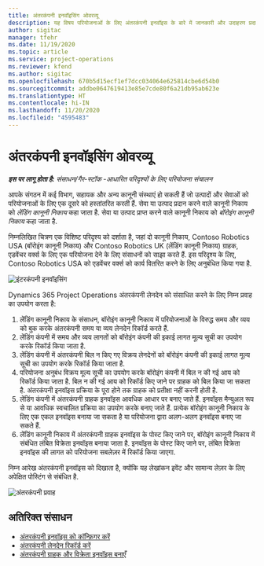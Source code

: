 ```yaml
---
title: अंतरकंपनी इनवॉइसिंग ओवरव्यू
description: यह विषय परियोजनाओं के लिए अंतरकंपनी इनवॉइस के बारे में जानकारी और उदाहरण प्रदान करता है.
author: sigitac
manager: tfehr
ms.date: 11/19/2020
ms.topic: article
ms.service: project-operations
ms.reviewer: kfend
ms.author: sigitac
ms.openlocfilehash: 670b5d15ecf1ef7dcc034064e625814cbe6d54b0
ms.sourcegitcommit: addbe0647619413e85e7cde80f6a21db95ab623e
ms.translationtype: HT
ms.contentlocale: hi-IN
ms.lasthandoff: 11/20/2020
ms.locfileid: "4595483"
---
```

# <a name="intercompany-invoicing-overview"></a>अंतरकंपनी इनवॉइसिंग ओवरव्यू

_**इस पर लागू होता है:** संसाधन/गैर-स्टॉक -आधारित परिदृश्यों के लिए परियोजना संचालन_

आपके संगठन में कई विभाग, सहायक और अन्य कानूनी संस्थाएं हो सकती हैं जो उत्पादों और सेवाओं को परियोजनाओं के लिए एक दूसरे को हस्तांतरित करती हैं. सेवा या उत्पाद प्रदान करने वाले कानूनी निकाय को *लेंडिंग कानूनी निकाय* कहा जाता है. सेवा या उत्पाद प्राप्त करने वाले कानूनी निकाय को *बॉरोइंग कानूनी निकाय* कहा जाता है.

निम्नलिखित चित्रण एक विशिष्ट परिदृश्य को दर्शाता है, जहां दो कानूनी निकाय, Contoso Robotics USA (बॉरोइंग कानूनी निकाय) और Contoso Robotics UK (लेंडिंग कानूनी निकाय) ग्राहक, एडवेंचर वर्क्स के लिए एक परियोजना देने के लिए संसाधनों को साझा करते हैं. इस परिदृश्य के लिए, Contoso Robotics USA को एडवेंचर वर्क्स को कार्य वितरित करने के लिए अनुबंधित किया गया है.

![इंटरकंपनी इनवॉइसिंग](./media/IntercompanyScenario.png) 

Dynamics 365 Project Operations अंतरकंपनी लेनदेन को संसाधित करने के लिए निम्न प्रवाह का उपयोग करता है:

1. लेंडिंग कानूनी निकाय के संसाधन, बॉरोइंग कानूनी निकाय में परियोजनाओं के विरुद्ध समय और व्यय को बुक करके अंतरकंपनी समय या व्यय लेनदेन रिकॉर्ड करते हैं.
2. लेंडिंग कंपनी में समय और व्यय लागतों को बॉरोइंग कंपनी की इकाई लागत मूल्य सूची का उपयोग करके रिकॉर्ड किया जाता है.
3. लेंडिंग कंपनी में अंतरकंपनी बिल न किए गए विक्रय लेनदेनों को बॉरोइंग कंपनी की इकाई लागत मूल्य सूची का उपयोग करके रिकॉर्ड किया जाता है.
4. परियोजना अनुबंध विक्रय मूल्य सूची का उपयोग करके बॉरोइंग कंपनी में बिल न की गई आय को रिकॉर्ड किया जाता है. बिल न की गई आय को रिकॉर्ड किए जाने पर ग्राहक को बिल किया जा सकता है. अंतरकंपनी इनवॉइस प्रक्रिया के पूरा होने तक ग्राहक को प्रतीक्षा नहीं करनी होती है.
5. लेंडिंग कंपनी में अंतरकंपनी ग्राहक इनवॉइस आवधिक आधार पर बनाए जाते हैं. इनवॉइस मैन्युअल रूप से या आवधिक स्वचालित प्रक्रिया का उपयोग करके बनाए जाते हैं. प्रत्येक बॉरोइंग कानूनी निकाय के लिए एक एकल इनवॉइस बनाया जा सकता है या परियोजना द्वारा अलग-अलग इनवॉइस बनाए जा सकते हैं.
6. लेंडिंग कानूनी निकाय में अंतरकंपनी ग्राहक इनवॉइस के पोस्ट किए जाने पर, बॉरोइंग कानूनी निकाय में संबंधित लंबित विक्रेता इनवॉइस बनाया जाता है. इनवॉइस के पोस्ट किए जाने पर, लंबित विक्रेता इनवॉइस की लागत को परियोजना सबलेज़र में रिकॉर्ड किया जाएगा.

निम्न आरेख अंतरकंपनी इनवॉइस को दिखाता है, क्योंकि यह लेखांकन इवेंट और सामान्य लेज़र के लिए अपेक्षित पोस्टिंग से संबंधित है.

![अंतरकंपनी प्रवाह](./media/IntercompanyFlow.png)

## <a name="additional-resources"></a>अतिरिक्त संसाधन

- [अंतरकंपनी इनवॉइस को कॉन्फ़िगर करें](configure-intercompany-invoicing.md)
- [अंतरकंपनी लेनदेन रिकॉर्ड करें](create-intercompany-transactions.md)
- [अंतरकंपनी ग्राहक और विक्रेता इनवॉइस बनाएँ](create-intercompany-customer-vendor-invoices.md)
